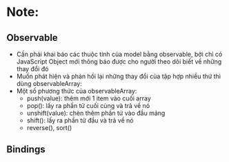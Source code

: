 # Note:
## Observable
- Cần phải khai báo các thuộc tính của model bằng observable, bởi chỉ có JavaScript Object mới thông báo được cho người theo dõi biết về những thay đổi đó
- Muốn phát hiện và phản hồi lại những thay đổi của tập hợp nhiều thứ thì dùng observableArray:
- Một số phương thức của observableArray: 
    - push(value): thêm mới 1 item vào cuối array
    - pop(): lấy ra phần tử cuối cùng và trả về nó 
    - unshift(value): chèn thêm phần tử vào đầu mảng
    - shift(): lấy ra phần tử đầu và trả về nó
    - reverse(), sort() 

## Bindings 